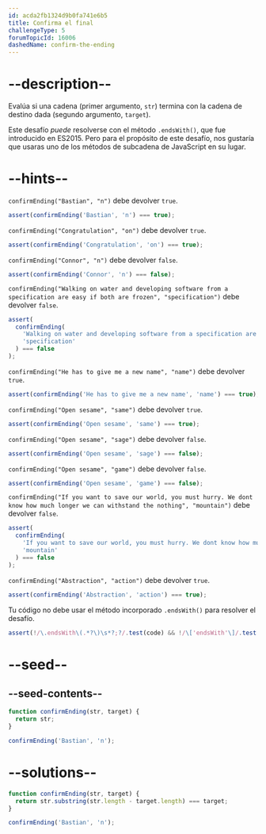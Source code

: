 ```yaml
---
id: acda2fb1324d9b0fa741e6b5
title: Confirma el final
challengeType: 5
forumTopicId: 16006
dashedName: confirm-the-ending
---
```


# --description--

Evalúa si una cadena (primer argumento, `str`) termina con la cadena de destino dada (segundo argumento, `target`).

Este desafío _puede_ resolverse con el método `.endsWith()`, que fue introducido en ES2015. Pero para el propósito de este desafío, nos gustaría que usaras uno de los métodos de subcadena de JavaScript en su lugar.

# --hints--

`confirmEnding("Bastian", "n")` debe devolver `true`.

```js
assert(confirmEnding('Bastian', 'n') === true);
```

`confirmEnding("Congratulation", "on")` debe devolver `true`.

```js
assert(confirmEnding('Congratulation', 'on') === true);
```

`confirmEnding("Connor", "n")` debe devolver `false`.

```js
assert(confirmEnding('Connor', 'n') === false);
```

`confirmEnding("Walking on water and developing software from a specification are easy if both are frozen", "specification")` debe devolver `false`.

```js
assert(
  confirmEnding(
    'Walking on water and developing software from a specification are easy if both are frozen',
    'specification'
  ) === false
);
```

`confirmEnding("He has to give me a new name", "name")` debe devolver `true`.

```js
assert(confirmEnding('He has to give me a new name', 'name') === true);
```

`confirmEnding("Open sesame", "same")` debe devolver `true`.

```js
assert(confirmEnding('Open sesame', 'same') === true);
```

`confirmEnding("Open sesame", "sage")` debe devolver `false`.

```js
assert(confirmEnding('Open sesame', 'sage') === false);
```

`confirmEnding("Open sesame", "game")` debe devolver `false`.

```js
assert(confirmEnding('Open sesame', 'game') === false);
```

`confirmEnding("If you want to save our world, you must hurry. We dont know how much longer we can withstand the nothing", "mountain")` debe devolver `false`.

```js
assert(
  confirmEnding(
    'If you want to save our world, you must hurry. We dont know how much longer we can withstand the nothing',
    'mountain'
  ) === false
);
```

`confirmEnding("Abstraction", "action")` debe devolver `true`.

```js
assert(confirmEnding('Abstraction', 'action') === true);
```

Tu código no debe usar el método incorporado `.endsWith()` para resolver el desafío.

```js
assert(!/\.endsWith\(.*?\)\s*?;?/.test(code) && !/\['endsWith'\]/.test(code));
```

# --seed--

## --seed-contents--

```js
function confirmEnding(str, target) {
  return str;
}

confirmEnding('Bastian', 'n');
```

# --solutions--

```js
function confirmEnding(str, target) {
  return str.substring(str.length - target.length) === target;
}

confirmEnding('Bastian', 'n');
```
